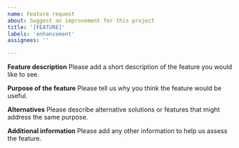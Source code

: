 ```yaml
---
name: Feature request
about: Suggest an improvement for this project
title: '[FEATURE]'
labels: 'enhancement'
assignees: ''

---
```


<!--
SPDX-FileCopyrightText: 2022 Wilfred Nicoll <xyzroller@rollyourown.xyz>
SPDX-License-Identifier: CC-BY-SA-4.0
-->

**Feature description**
Please add a short description of the feature you would like to see.

**Purpose of the feature**
Please tell us why you think the feature would be useful.

**Alternatives**
Please describe alternative solutions or features that might address the same purpose.

**Additional information**
Please add any other information to help us assess the feature.
